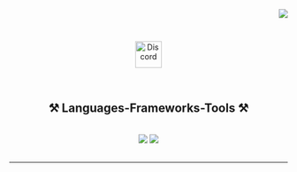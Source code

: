 <img align="right" src="https://visitor-badge.laobi.icu/badge?page_id=philipo30.philipo30" />

<h1 align="center">
  <img src"https://readme-typing-svg.herokuapp.com/?
  font=Righteous&size=35&center=true&vCenter=true&width=500&height=70&duration=4000&lines=Hi+There!+👋;+I'm+Philip!;" />
</h1>

<p align="center">
  <a href="https://discord.com/users/884457992026722315">
    <img alt="Discord" title="Discord" height="48" width="48" src="https://cdn.simpleicons.org/discord"></a>
</p>
<br/>

<h2 align="center">⚒️ Languages-Frameworks-Tools ⚒️</h2>
<br/>
<div align="center">
    <img src="https://skillicons.dev/icons?i=react,bootstrap,mui,html,css,vscode,github,figma,tailwind,git,r" />
    <img src="https://skillicons.dev/icons?i=nodejs,python,javascript,typescript,express,firebase,mongodb,c,java,nextjs,mysql,flask" /><br>
</div>

<br/>
<hr/>

